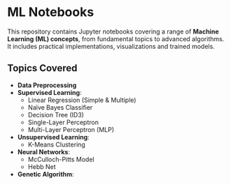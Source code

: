 # ML Notebooks

This repository contains Jupyter notebooks covering a range of **Machine Learning (ML) concepts**, from fundamental topics to advanced algorithms. It includes practical implementations, visualizations and trained models.

## Topics Covered
- **Data Preprocessing**
- **Supervised Learning**:
  - Linear Regression (Simple & Multiple)
  - Naïve Bayes Classifier
  - Decision Tree (ID3)
  - Single-Layer Perceptron
  - Multi-Layer Perceptron (MLP)
- **Unsupervised Learning**:
  - K-Means Clustering
- **Neural Networks**:
  - McCulloch-Pitts Model
  - Hebb Net
- **Genetic Algorithm**:

